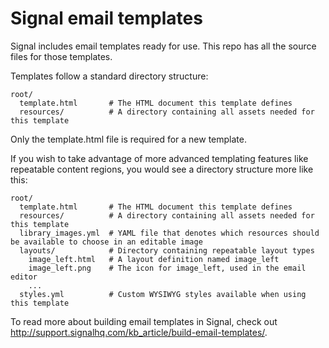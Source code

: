 Signal email templates
========================

Signal includes email templates ready for use. This repo has all the source files for those templates.

Templates follow a standard directory structure:

    root/
      template.html       # The HTML document this template defines
      resources/          # A directory containing all assets needed for this template

Only the template.html file is required for a new template.

If you wish to take advantage of more advanced templating features like repeatable content regions, you would see a directory structure more like this:

    root/
      template.html       # The HTML document this template defines
      resources/          # A directory containing all assets needed for this template
      library_images.yml  # YAML file that denotes which resources should be available to choose in an editable image
      layouts/            # Directory containing repeatable layout types
        image_left.html   # A layout definition named image_left
        image_left.png    # The icon for image_left, used in the email editor
        ...
      styles.yml          # Custom WYSIWYG styles available when using this template

To read more about building email templates in Signal, check out http://support.signalhq.com/kb_article/build-email-templates/.

